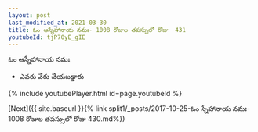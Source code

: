 ```yaml
---
layout: post
last_modified_at: 2021-03-30
title: ఓం ఆస్నేహానాయ నమః- 1008 రోజుల తపస్సులో రోజు  431
youtubeId: tjP70yE_gIE
---
```

 
 
 ఓం ఆస్నేహానాయ నమః  
 
 -  ఎవరు వేరు చేయబడ్డారు 
 
  
 
  
 
 
 
 
 
 


{% include youtubePlayer.html id=page.youtubeId %}
 
[Next]({{ site.baseurl }}{% link  split1/_posts/2017-10-25-ఓం స్నేహానాయ నమః- 1008 రోజుల తపస్సులో రోజు  430.md%})
 
